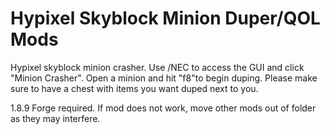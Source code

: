 # Hypixel Skyblock Minion Duper/QOL Mods 
Hypixel skyblock minion crasher. Use /NEC to access the GUI and click "Minion Crasher". Open a minion and hit "f8"to begin duping. 
Please make sure to have a chest with items you want duped next to you. 

1.8.9 Forge required. If mod does not work, move other mods out of folder as they may interfere. 
